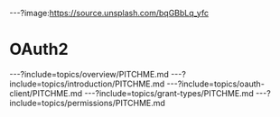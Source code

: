 ---?image:https://source.unsplash.com/bqGBbLq_yfc

# OAuth2

---?include=topics/overview/PITCHME.md
---?include=topics/introduction/PITCHME.md
---?include=topics/oauth-client/PITCHME.md
---?include=topics/grant-types/PITCHME.md
---?include=topics/permissions/PITCHME.md
